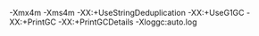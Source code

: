 -Xmx4m -Xms4m -XX:+UseStringDeduplication -XX:+UseG1GC -XX:+PrintGC -XX:+PrintGCDetails -Xloggc:auto.log